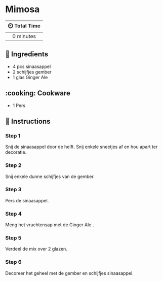 # Mimosa

| :timer_clock: Total Time |
|:-----------------------: |
| 0 minutes |

## :salt: Ingredients

- 4 pcs sinaasappel
- 2 schijfjes gember
- 1 glas Ginger Ale

## :cooking: Cookware

- 1 Pers

## :pencil: Instructions

### Step 1

Snij de sinaasappel door de helft. Snij enkele sneetjes af en hou apart ter decoratie.

### Step 2

Snij enkele dunne schijfjes van de gember.

### Step 3

Pers de sinaasappel.

### Step 4

Meng het vruchtensap met de Ginger Ale .

### Step 5

Verdeel de mix over 2 glazen.

### Step 6

Decoreer het geheel met de gember en schijfjes sinaasappel.
